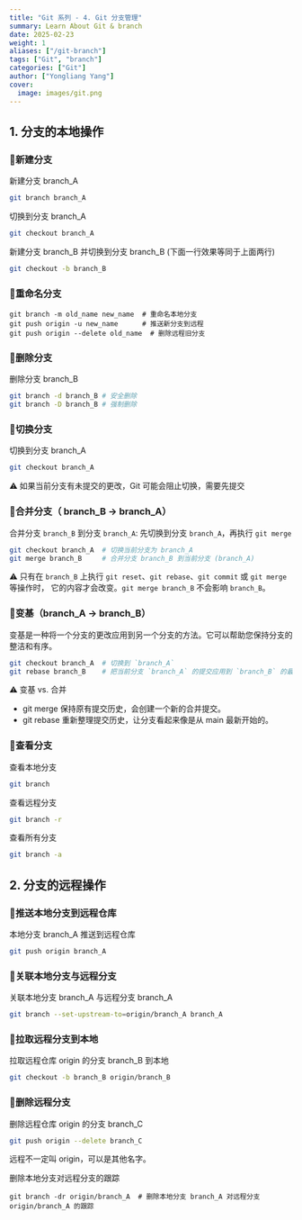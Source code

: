 ```yaml
---
title: "Git 系列 - 4. Git 分支管理"
summary: Learn About Git & branch
date: 2025-02-23
weight: 1
aliases: ["/git-branch"]
tags: ["Git", "branch"]
categories: ["Git"]
author: ["Yongliang Yang"]
cover:
  image: images/git.png
---
```


## 1. 分支的本地操作

### 📌新建分支

新建分支 branch_A
```bash
git branch branch_A
```

切换到分支 branch_A
```bash
git checkout branch_A
```

新建分支 branch_B 并切换到分支 branch_B (下面一行效果等同于上面两行)
```bash
git checkout -b branch_B
```

### 📌重命名分支
```
git branch -m old_name new_name  # 重命名本地分支
git push origin -u new_name      # 推送新分支到远程
git push origin --delete old_name  # 删除远程旧分支
```

### 📌删除分支

删除分支 branch_B
```bash
git branch -d branch_B # 安全删除 
git branch -D branch_B # 强制删除
```

### 📌切换分支

切换到分支 branch_A
```bash
git checkout branch_A
```
⚠️ 如果当前分支有未提交的更改，Git 可能会阻止切换，需要先提交


### 📌合并分支（ branch_B -> branch_A）

合并分支 `branch_B` 到分支 `branch_A`: 先切换到分支 `branch_A`，再执行 `git merge`
```bash
git checkout branch_A  # 切换当前分支为 branch_A
git merge branch_B     # 合并分支 branch_B 到当前分支 (branch_A)
```
⚠️ 只有在 `branch_B` 上执行 `git reset`、`git rebase`、`git commit` 或 `git merge` 等操作时，
它的内容才会改变。`git merge branch_B` 不会影响 `branch_B`。

### 📌变基（branch_A -> branch_B）

变基是一种将一个分支的更改应用到另一个分支的方法。它可以帮助您保持分支的整洁和有序。

```bash
git checkout branch_A  # 切换到 `branch_A`
git rebase branch_B    # 把当前分支 `branch_A` 的提交应用到 `branch_B` 的最新提交
```

⚠️ 变基 vs. 合并
- git merge 保持原有提交历史，会创建一个新的合并提交。
- git rebase 重新整理提交历史，让分支看起来像是从 main 最新开始的。

### 📌查看分支

查看本地分支
```bash
git branch
```

查看远程分支
```bash
git branch -r
```

查看所有分支
```bash
git branch -a
```


## 2. 分支的远程操作

### 📌推送本地分支到远程仓库

本地分支 branch_A 推送到远程仓库
```bash
git push origin branch_A
```

### 📌关联本地分支与远程分支
关联本地分支 branch_A 与远程分支 branch_A
```bash
git branch --set-upstream-to=origin/branch_A branch_A
```

### 📌拉取远程分支到本地

拉取远程仓库 origin 的分支 branch_B 到本地
```bash
git checkout -b branch_B origin/branch_B
```

### 📌删除远程分支
删除远程仓库 origin 的分支 branch_C
```bash
git push origin --delete branch_C
```
远程不一定叫 origin，可以是其他名字。

删除本地分支对远程分支的跟踪
```
git branch -dr origin/branch_A  # 删除本地分支 branch_A 对远程分支 origin/branch_A 的跟踪
```

